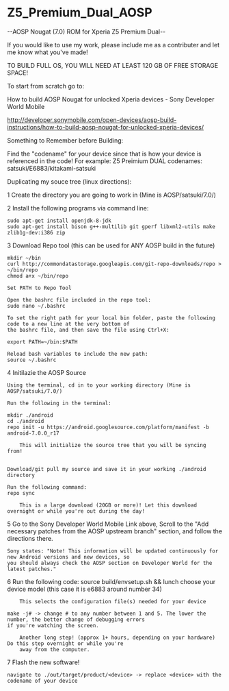 # Z5_Premium_Dual_AOSP
--AOSP Nougat (7.0) ROM for Xperia Z5 Premium Dual--

If you would like to use my work, please include me as a contributer and let me know what you've made!

TO BUILD FULL OS, YOU WILL NEED AT LEAST 120 GB OF FREE STORAGE SPACE!

To start from scratch go to:

How to build AOSP Nougat for unlocked Xperia devices - Sony Developer World Mobile

http://developer.sonymobile.com/open-devices/aosp-build-instructions/how-to-build-aosp-nougat-for-unlocked-xperia-devices/

Something to Remember before Building:

Find the "codename" for your device since that is how your device is referenced in the code!
	For example: Z5 Preimium DUAL codenames: satsuki/E6883/kitakami-satsuki


Duplicating my souce tree (linux directions):

1 Create the directory you are going to work in (Mine is AOSP/satsuki/7.0/)

2 Install the following programs via command line:

	sudo apt-get install openjdk-8-jdk
	sudo apt-get install bison g++-multilib git gperf libxml2-utils make zlib1g-dev:i386 zip

3 Download Repo tool (this can be used for ANY AOSP build in the future)
	
	mkdir ~/bin
	curl http://commondatastorage.googleapis.com/git-repo-downloads/repo > ~/bin/repo
	chmod a+x ~/bin/repo

	Set PATH to Repo Tool

	Open the bashrc file included in the repo tool:
	sudo nano ~/.bashrc
	
	To set the right path for your local bin folder, paste the following code to a new line at the very bottom of
	the bashrc file, and then save the file using Ctrl+X:
	
	export PATH=~/bin:$PATH

	Reload bash variables to include the new path:
	source ~/.bashrc

4 Initilazie the AOSP Source

	Using the terminal, cd in to your working directory (Mine is AOSP/satsuki/7.0/)
	
	Run the following in the terminal:

	mkdir ./android
	cd ./android
	repo init -u https://android.googlesource.com/platform/manifest -b android-7.0.0_r17

		This will initialize the source tree that you will be syncing from!


	Download/git pull my source and save it in your working ./android directory

	Run the following command:
	repo sync

		This is a large download (20GB or more)! Let this download overnight or while you're out during the day!


5 Go to the Sony Developer World Mobile Link above, Scroll to the "Add necessary patches from the AOSP upstream branch" section, and follow the directions there.

	Sony states: "Note! This information will be updated continuously for new Android versions and new devices, so
	you should always check the AOSP section on Developer World for the latest patches."

6 Run the following code:
	source build/envsetup.sh && lunch
		choose your device model (this case it is e6883 around number 34)
		
		This selects the configuration file(s) needed for your device

	make -j# -> change # to any number between 1 and 5. The lower the number, the better change of debugging errors
	if you're watching the screen.
		
		Another long step! (approx 1+ hours, depending on your hardware) Do this step overnight or while you're
		away from the computer.


7 Flash the new software!

	navigate to ./out/target/product/<device> -> replace <device> with the codename of your device
		
	
